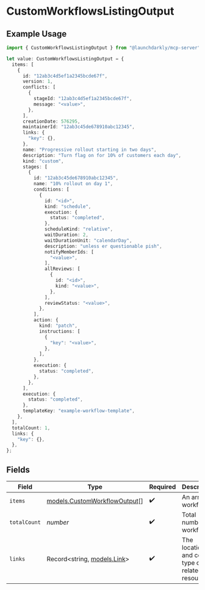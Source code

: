 # CustomWorkflowsListingOutput

## Example Usage

```typescript
import { CustomWorkflowsListingOutput } from "@launchdarkly/mcp-server";

let value: CustomWorkflowsListingOutput = {
  items: [
    {
      id: "12ab3c4d5ef1a2345bcde67f",
      version: 1,
      conflicts: [
        {
          stageId: "12ab3c4d5ef1a2345bcde67f",
          message: "<value>",
        },
      ],
      creationDate: 576295,
      maintainerId: "12ab3c45de678910abc12345",
      links: {
        "key": {},
      },
      name: "Progressive rollout starting in two days",
      description: "Turn flag on for 10% of customers each day",
      kind: "custom",
      stages: [
        {
          id: "12ab3c45de678910abc12345",
          name: "10% rollout on day 1",
          conditions: [
            {
              id: "<id>",
              kind: "schedule",
              execution: {
                status: "completed",
              },
              scheduleKind: "relative",
              waitDuration: 2,
              waitDurationUnit: "calendarDay",
              description: "unless er questionable pish",
              notifyMemberIds: [
                "<value>",
              ],
              allReviews: [
                {
                  id: "<id>",
                  kind: "<value>",
                },
              ],
              reviewStatus: "<value>",
            },
          ],
          action: {
            kind: "patch",
            instructions: [
              {
                "key": "<value>",
              },
            ],
          },
          execution: {
            status: "completed",
          },
        },
      ],
      execution: {
        status: "completed",
      },
      templateKey: "example-workflow-template",
    },
  ],
  totalCount: 1,
  links: {
    "key": {},
  },
};
```

## Fields

| Field                                                              | Type                                                               | Required                                                           | Description                                                        | Example                                                            |
| ------------------------------------------------------------------ | ------------------------------------------------------------------ | ------------------------------------------------------------------ | ------------------------------------------------------------------ | ------------------------------------------------------------------ |
| `items`                                                            | [models.CustomWorkflowOutput](../models/customworkflowoutput.md)[] | :heavy_check_mark:                                                 | An array of workflows                                              |                                                                    |
| `totalCount`                                                       | *number*                                                           | :heavy_check_mark:                                                 | Total number of workflows                                          | 1                                                                  |
| `links`                                                            | Record<string, [models.Link](../models/link.md)>                   | :heavy_check_mark:                                                 | The location and content type of related resources                 |                                                                    |